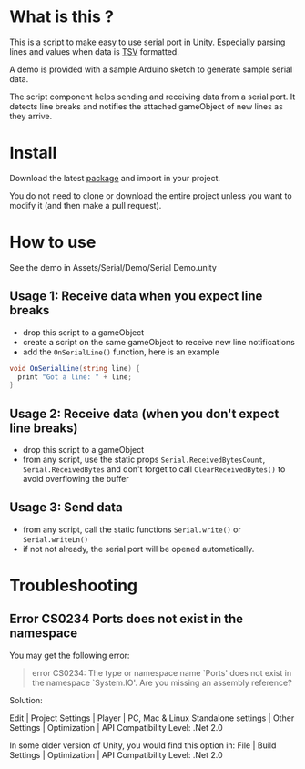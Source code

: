 # What is this ?

This is a script to make easy to use serial port in [Unity](http://unity3d.com/). 
Especially parsing lines and values when data is [TSV](http://fr.wikipedia.org/wiki/Format_TSV) formatted.

A demo is provided with a sample Arduino sketch to generate sample serial data. 

The script component helps sending and receiving data from a serial port.
It detects line breaks and notifies the attached gameObject of new lines as they arrive.

# Install

Download the latest [package](https://github.com/prossel/UnitySerialPort/raw/master/UnitySerialPort.unitypackage) and import in your project.

You do not need to clone or download the entire project unless you want to modify it (and then make a pull request).

# How to use

See the demo in Assets/Serial/Demo/Serial Demo.unity

## Usage 1: Receive data when you expect line breaks

- drop this script to a gameObject
- create a script on the same gameObject to receive new line notifications
- add the `OnSerialLine()` function, here is an example

```c#
void OnSerialLine(string line) {
  print "Got a line: " + line;
}
```

## Usage 2: Receive data (when you don't expect line breaks)

- drop this script to a gameObject
- from any script, use the static props `Serial.ReceivedBytesCount`, `Serial.ReceivedBytes`
and don't forget to call `ClearReceivedBytes()` to avoid overflowing the buffer

## Usage 3: Send data

- from any script, call the static functions `Serial.write()` or `Serial.writeLn()`
- if not not already, the serial port will be opened automatically.

# Troubleshooting

## Error CS0234 Ports does not exist in the namespace

You may get the following error:

> error CS0234: The type or namespace name \`Ports' does not exist in the namespace \`System.IO'.
> Are you missing an assembly reference?

Solution:

Edit | Project Settings | Player | PC, Mac & Linux Standalone settings | Other Settings |  Optimization | API Compatibility Level: .Net 2.0

In some older version of Unity, you would find this option in:
File | Build Settings | Optimization | API Compatibility Level: .Net 2.0